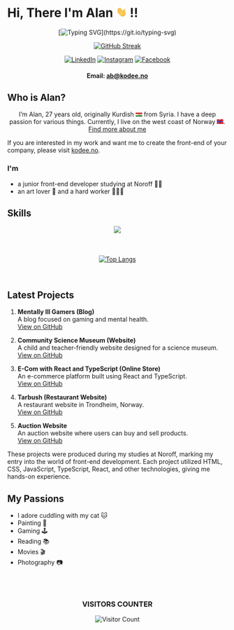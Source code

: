# Hi, There I'm Alan <img src="./assets/wave.gif" width="25px"> !!

<div align="center">

[![Typing SVG](https://readme-typing-svg.demolab.com?font=Rubik+Doodle+Shadow&size=24&pause=1000&color=BDFFFC&center=false&vCenter=true&random=false&width=319&lines=HAPPY+TO+SEE+YOU+HERE+!)](https://git.io/typing-svg)


[![GitHub Streak](https://github-readme-streak-stats.herokuapp.com/?user=AHB-7&theme=dark)](https://git.io/streak-stats)


</div>

<div align="center">

[![LinkedIn](https://img.shields.io/badge/-LinkedIn-0077B5?style=flat-square&logo=linkedin&logoColor=white)](https://www.linkedin.com/in/alan-brim-979606279/)
[![Instagram](https://img.shields.io/badge/-Instagram-E4405F?style=flat-square&logo=instagram&logoColor=white)](https://www.instagram.com/kodeegram/)
[![Facebook](https://img.shields.io/badge/-Facebook-1877F2?style=flat-square&logo=facebook&logoColor=white)](https://www.facebook.com/brimallan/)

#### Email: ab@kodee.no

</div>

## Who is Alan?

<p align="center">
I’m Alan, 27 years old, originally Kurdish <img src="./assets/kurdish.gif" width="15px"> from Syria. I have a deep passion for various things. Currently, I live on the west coast of Norway <img src="./assets/norway.gif" width="15px">. 
<a href="https://www.kodee.no/">Find more about me</a>
</p>
<p>
If you are interested in my work and want me to create the front-end of your company, please visit <a href="https://kodee.no">kodee.no</a>.
</p>

### I'm

- a junior front-end developer studying at Noroff 👩‍💻
- an art lover 🎨 and a hard worker 🏋️‍♂️🧩

## Skills

<div align="center">

<img src="https://skillicons.dev/icons?i=js,react,typescript,nextjs,html,css,figma,supabase" />


</br>



</br>


</br>

[![Top Langs](https://github-readme-stats.vercel.app/api/top-langs/?username=AHB-7&layout=compact&bg_color=191411&text_color=ffffff)](https://github.com/anuraghazra/github-readme-stats)

</br>
</div>

## Latest Projects

1. **Mentally Ill Gamers (Blog)**  
   A blog focused on gaming and mental health.  
   [View on GitHub](https://github.com/AHB-7/blog.git)

2. **Community Science Museum (Website)**  
   A child and teacher-friendly website designed for a science museum.  
   [View on GitHub](https://github.com/AHB-7/Community-Science-Museum.git)

3. **E-Com with React and TypeScript (Online Store)**  
   An e-commerce platform built using React and TypeScript.  
   [View on GitHub](https://github.com/AHB-7/e-com.git)

4. **Tarbush (Restaurant Website)**  
   A restaurant website in Trondheim, Norway.  
   [View on GitHub](https://github.com/AHB-7/tarbush)

5. **Auction Website**  
   An auction website where users can buy and sell products.  
   [View on GitHub](https://github.com/AHB-7/auctionIt)

These projects were produced during my studies at Noroff, marking my entry into the world of front-end development. Each project utilized HTML, CSS, JavaScript, TypeScript, React, and other technologies, giving me hands-on experience.

## My Passions

- I adore cuddling with my cat 🐱
- Painting 🎨
- Gaming 🕹️
- Reading 📚
- Movies 🎬
- Photography 📷

<div align="center">
</br>
</br>

### VISITORS COUNTER

![Visitor Count](https://profile-counter.glitch.me/{AHB-7}/count.svg)

</div>

